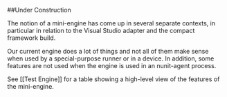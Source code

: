 ##Under Construction

The notion of a mini-engine has come up in several separate contexts, in particular in relation to the Visual Studio adapter and the compact framework build.

Our current engine does a lot of things and not all of them make sense when used by a special-purpose runner or in a device. In addition, some features are not used when the engine is used in an nunit-agent process.

See [[Test Engine]] for a table showing a high-level view of the features of the mini-engine.
